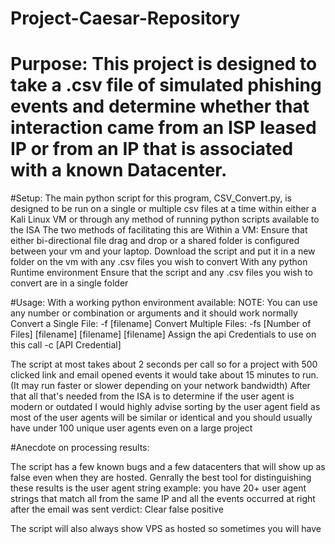 # Project-Caesar-Repository
# Purpose: This project is designed to take a .csv file of simulated phishing events and determine whether that interaction came from an ISP leased IP or from an IP that is associated with a known Datacenter. 

#Setup:
  The main python script for this program, CSV_Convert.py, is designed to be run on a single or multiple csv files at a time within either a Kali Linux VM or through any method of running python scripts available to the ISA
The two methods of facilitating this are
  Within a VM:
      Ensure that either bi-directional file drag and drop or a shared folder is configured between your vm and your laptop.
      Download the script and put it in a new folder on the vm with any .csv files you wish to convert
  With any python Runtime environment
      Ensure that the script and any .csv files you wish to convert are in a single folder
      
#Usage:
  With a working python environment available:
  NOTE: You can use any number or combination or arguments and it should work normally
  Convert a Single File:
    -f [filename]
  Convert Multiple Files:
    -fs [Number of Files] [filename] [filename] [filename]
  Assign the api Credentials to use on this call
    -c [API Credential]
  
  The script at most takes about 2 seconds per call so for a project with 500 clicked link and email opened events it would take about 15 minutes to run. (It may run faster or slower depending on your network bandwidth)
      After that all that's needed from the ISA is to determine if the user agent is modern or outdated 
        I would highly advise sorting by the user agent field as most of the user agents will be similar or identical and you should usually have under 100 unique user agents even on a large project

#Anecdote on processing results:

  The script has a few known bugs and a few datacenters that will show up as false even when they are hosted. Genrally the best tool for distinguishing these results is the user agent string
    example:
        you have 20+ user agent strings that match all from the same IP and all the events occurred at right after the email was sent 
        verdict: Clear false positive

  The script will also always show VPS as hosted so sometimes you will have 


  


  
      
  
  
